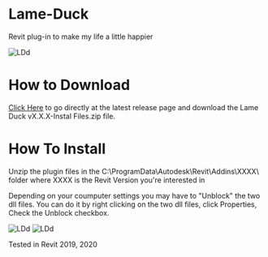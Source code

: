 # Lame-Duck
Revit plug-in to make my life a little happier

<img src="http://www.pierpaolocanini.com/GitHub/LameDuck/LameDuck_02_sl.gif" alt="LDd">

# How to Download
[Click Here](https://github.com/pierpaolo-canini/Lame-Duck/releases/latest) to go directly at the latest release page and download the Lame Duck vX.X.X-Instal Files.zip file.

# How To Install
Unzip the plugin files in the C:\ProgramData\Autodesk\Revit\Addins\XXXX\ folder where XXXX is the Revit Version you're interested in

Depending on your coumputer settings you may have to "Unblock" the two dll files. You can do it by right clicking on the two dll files, click Properties, Check the Unblock checkbox.

<img src="http://www.pierpaolocanini.com/GitHub/LameDuck/LDRUnblock.jpg" alt="LDd"> <img src="http://www.pierpaolocanini.com/GitHub/LameDuck/LDUnblock.jpg" alt="LDd">

Tested in Revit 2019, 2020
